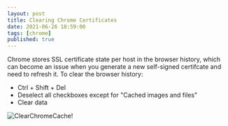 ```yaml
---
layout: post
title: Clearing Chrome Certificates
date: 2021-06-26 18:59:00
tags: [chrome]
published: true
---
```


Chrome stores SSL certificate state per host in the browser history, which can become an issue when you generate a new self-signed certifcate and need to refresh it. To clear the browser history:
- Ctrl + Shift + Del
- Deselect all checkboxes except for "Cached images and files"
- Clear data

![ClearChromeCache!](../assets/img/2021/clear_chrome_cache.png "clear_chrome_cache.png")




	
